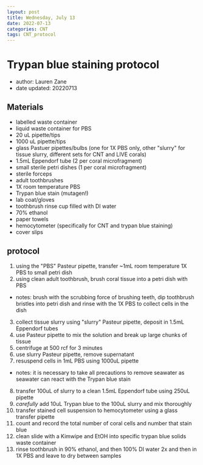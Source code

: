 ```yaml
---
layout: post
title: Wednesday, July 13
date: 2022-07-13
categories: CNT
tags: CNT_protocol
---
```

# Trypan blue staining protocol
* author: Lauren Zane
* date updated: 20220713

## Materials
* labelled waste container
* liquid waste container for PBS
* 20 uL pipette/tips
* 1000 uL pipette/tips
* glass Pastuer pipettes/bulbs (one for 1X PBS only, other "slurry" for tissue slurry, different sets for CNT and LIVE corals)
* 1.5mL Eppendorf tube (2 per coral microfragment)
* small sterile petri dishes (1 per coral microfragment)
* sterile forceps
* adult toothbrushes
* 1X room temperature PBS
* Trypan blue stain (mutagen!)
* lab coat/gloves
* toothbrush rinse cup filled with DI water
* 70% ethanol
* paper towels
* hemocytometer (specifically for CNT and trypan blue staining)
* cover slips

## protocol
1. using the "PBS" Pasteur pipette, transfer ~1mL room temperature 1X PBS to small petri dish
2. using clean adult toothbrush, brush coral tissue into a petri dish with PBS
  * notes: brush with the scrubbing force of brushing teeth, dip toothbrush bristles into petri dish and rinse with the 1X PBS to collect cells in the dish
3. collect tissue slurry using "slurry" Pasteur pipette, deposit in 1.5mL Eppendorf tubes
4. use Pasteur pipette to mix the solution and break up large chunks of tissue
5. centrifuge at 500 rcf for 3 minutes
6. use slurry Pasteur pipette, remove supernatant
7. resuspend cells in 1mL PBS using 1000uL pipette
  * notes: it is necessary to take all precautions to remove seawater as seawater can react with the Trypan blue stain
8. transfer 100uL of slurry to a clean 1.5mL Eppendorf tube using 250uL pipette
9. *carefully* add 10uL Trypan blue to the 100uL slurry and mix thoroughly
10. transfer stained cell suspension to hemocytometer using a glass transfer pipette
11. count and record the total number of coral cells and number that stain blue
12. clean slide with a Kimwipe and EtOH into specific trypan blue solids waste container
13. rinse toothbrush in 90% ethanol, and then 100% DI water 2x and then in 1X PBS and leave to dry between samples
